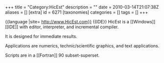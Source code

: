 +++
title = "Category:HicEst"
description = ""
date = 2010-03-14T21:07:38Z
aliases = []
[extra]
id = 6271
[taxonomies]
categories = []
tags = []
+++

{{language
|site= http://www.HicEst.com}}
{{IDE}}
HicEst is a [[Windows]] [[IDE]] with editor, interpreter, and incremental compiler.

It is designed for immediate results.

Applications are numerics, technic/scientific graphics, and text applications.

Scripts are in a [[Fortran]] 90 subset-superset.
